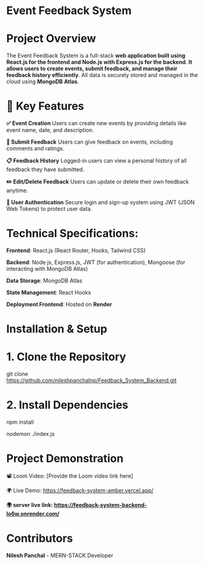 # Event Feedback System

# Project Overview
The Event Feedback System is a full-stack **web application built using React.js for the frontend and Node.js with Express.js for the backend**. **It allows users to create events, submit feedback, and manage their feedback history efficiently**. All data is securely stored and managed in the cloud using **MongoDB Atlas**.

# 🔑 Key Features
**✅ Event Creation**
Users can create new events by providing details like event name, date, and description.

**📝 Submit Feedback**
Users can give feedback on events, including comments and ratings.

**📋 Feedback History**
Logged-in users can view a personal history of all feedback they have submitted.

**✏️ Edit/Delete Feedback**
Users can update or delete their own feedback anytime.

**🔐 User Authentication**
Secure login and sign-up system using JWT (JSON Web Tokens) to protect user data.



# Technical Specifications:
  **Frontend**: React.js (React Router, Hooks, Tailwind CSS)
  
  **Backend**: Node.js, Express.js, JWT (for authentication), Mongoose (for interacting with MongoDB Atlas)
  
  **Data Storage**: MongoDB Atlas
  
  **State Management**: React Hooks
  
  **Deployment Frontend**: Hosted on **Render** 

  
# Installation & Setup

# 1. Clone the Repository
git clone https://github.com/nileshpanchalnp/Feedback_System_Backend.git

# 2. Install Dependencies
npm install

nodemon ./index.js


# Project Demonstration
📽 Loom Video: [Provide the Loom video link here]

🌍 Live Demo: https://feedback-system-amber.vercel.app/

**🌍 server live link: https://feedback-system-backend-lo6w.onrender.com/**

# Contributors
**Nilesh Panchal** - MERN-STACK Developer
